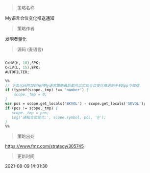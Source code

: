 
> 策略名称

My语言仓位变化推送通知

> 策略作者

发明者量化





> 源码 (麦语言)

``` pascal

C>HV(H, 10),SPK;
C<LV(L, 15),BPK;
AUTOFILTER;

%%
// 下面代码附加到任何My语言策略最后都可以实现仓位变化推送到手机App与微信
if (typeof(scope._tmp) !== 'number') {
    scope._tmp = 0;
}
var pos = scope.get_locals('BKVOL') - scope.get_locals('SKVOL');
if (pos != scope._tmp) {
   scope._tmp = pos;
   Log('通知仓位变化:', scope.symbol, pos, '@');
}
%%
```

> 策略出处

https://www.fmz.com/strategy/305745

> 更新时间

2021-08-09 14:01:30
